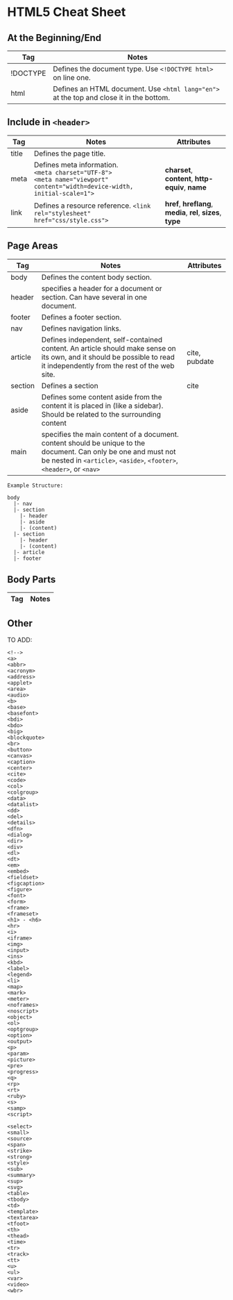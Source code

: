 # HTML5 Cheat Sheet

## At the Beginning/End
Tag | Notes
--- | -----
!DOCTYPE | Defines the document type. Use `<!DOCTYPE html>` on line one.
html |  Defines an HTML document. Use `<html lang="en">` at the top and close it in the bottom.

## Include in `<header>`
Tag | Notes | Attributes
--- | ----- | ----------
title | Defines the page title.
meta | Defines meta information.<br>`<meta charset="UTF-8">`<br>`<meta name="viewport" content="width=device-width, initial-scale=1">` | **charset**, **content**, **http-equiv**, **name**
link | Defines a resource reference. `<link rel="stylesheet" href="css/style.css">` | **href**, **hreflang**, **media**, **rel**, **sizes**, **type**




## Page Areas
Tag | Notes | Attributes
--- | ----- | ---
body | Defines the content body section.
header | specifies a header for a document or section. Can have several in one document.
footer | Defines a footer section.
nav | Defines navigation links.
article | Defines independent, self-contained content. An article should make sense on its own, and it should be possible to read it independently from the rest of the web site. | cite, pubdate
section | Defines a section | cite
aside | Defines some content aside from the content it is placed in (like a sidebar). Should be related to the surrounding content
main | specifies the main content of a document. content should be unique to the document. Can only be one and must not be nested in `<article>`, `<aside>`, `<footer>`, `<header>`, or `<nav>`

```
Example Structure:

body
  |- nav
  |- section
    |- header
    |- aside
    |- (content)
  |- section
    |- header
    |- (content)
  |- article
  |- footer
```








## Body Parts
Tag | Notes
--- | -----


## Other



TO ADD:
```
<!-->
<a>
<abbr>
<acronym>
<address>
<applet>
<area>
<audio>
<b>
<base>
<basefont>
<bdi>
<bdo>
<big>
<blockquote>
<br>
<button>
<canvas>
<caption>
<center>
<cite>
<code>
<col>
<colgroup>
<data>
<datalist>
<dd>
<del>
<details>
<dfn>
<dialog>
<dir>
<div>
<dl>
<dt>
<em>
<embed>
<fieldset>
<figcaption>
<figure>
<font>
<form>
<frame>
<frameset>
<h1> - <h6>
<hr>
<i>
<iframe>
<img>
<input>
<ins>
<kbd>
<label>
<legend>
<li>
<map>
<mark>
<meter>
<noframes>
<noscript>
<object>
<ol>
<optgroup>
<option>
<output>
<p>
<param>
<picture>
<pre>
<progress>
<q>
<rp>
<rt>
<ruby>
<s>
<samp>
<script>

<select>
<small>
<source>
<span>
<strike>
<strong>
<style>
<sub>
<summary>
<sup>
<svg>
<table>
<tbody>
<td>
<template>
<textarea>
<tfoot>
<th>
<thead>
<time>
<tr>
<track>
<tt>
<u>
<ul>
<var>
<video>
<wbr>
```
